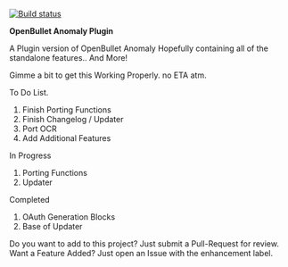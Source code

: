 [![Build status](https://ci.appveyor.com/api/projects/status/rhf9x9vehoh2i9dw?svg=true)](https://ci.appveyor.com/project/PurityWasHere/openbullet-anomaly-plugin)

**OpenBullet Anomaly Plugin**

A Plugin version of OpenBullet Anomaly Hopefully containing all of the standalone features.. And More!

Gimme a bit to get this Working Properly. no ETA atm.

To Do List.
1) Finish Porting Functions
2) Finish Changelog / Updater
3) Port OCR
4) Add Additional Features

In Progress
1) Porting Functions
2) Updater

Completed
1) OAuth Generation Blocks
2) Base of Updater

Do you want to add to this project? Just submit a Pull-Request for review.
Want a Feature Added? Just open an Issue with the enhancement label.
